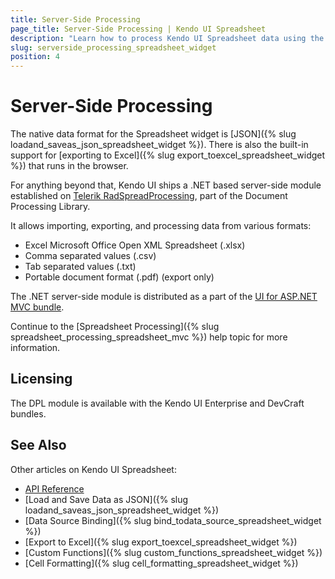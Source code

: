 ```yaml
---
title: Server-Side Processing
page_title: Server-Side Processing | Kendo UI Spreadsheet
description: "Learn how to process Kendo UI Spreadsheet data using the Telerik Document Processing library."
slug: serverside_processing_spreadsheet_widget
position: 4
---
```


# Server-Side Processing

The native data format for the Spreadsheet widget is [JSON]({% slug loadand_saveas_json_spreadsheet_widget %}). There is also the built-in support for [exporting to Excel]({% slug export_toexcel_spreadsheet_widget %}) that runs in the browser.

For anything beyond that, Kendo UI ships a .NET based server-side module established on [Telerik RadSpreadProcessing](http://docs.telerik.com/devtools/wpf/controls/radspreadprocessing/overview), part of the Document Processing Library.

It allows importing, exporting, and processing data from various formats:

* Excel Microsoft Office Open XML Spreadsheet (.xlsx)
* Comma separated values (.csv)
* Tab separated values (.txt)
* Portable document format (.pdf) (export only)

The .NET server-side module is distributed as a part of the [UI for ASP.NET MVC bundle](/aspnet-mvc/introduction).

Continue to the [Spreadsheet Processing]({% slug spreadsheet_processing_spreadsheet_mvc %}) help topic for more information.

## Licensing

The DPL module is available with the Kendo UI Enterprise and DevCraft bundles.

## See Also

Other articles on Kendo UI Spreadsheet:

* [API Reference](/api/javascript/ui/spreadsheet)
* [Load and Save Data as JSON]({% slug loadand_saveas_json_spreadsheet_widget %})
* [Data Source Binding]({% slug bind_todata_source_spreadsheet_widget %})
* [Export to Excel]({% slug export_toexcel_spreadsheet_widget %})
* [Custom Functions]({% slug custom_functions_spreadsheet_widget %})
* [Cell Formatting]({% slug cell_formatting_spreadsheet_widget %})
